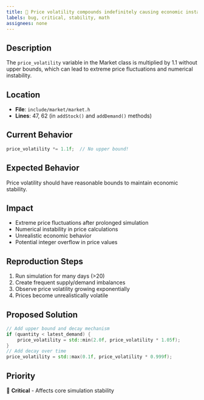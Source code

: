 ```yaml
---
title: 🐛 Price volatility compounds indefinitely causing economic instability
labels: bug, critical, stability, math
assignees: none
---
```


## Description
The `price_volatility` variable in the Market class is multiplied by 1.1 without upper bounds, which can lead to extreme price fluctuations and numerical instability.

## Location
- **File**: `include/market/market.h`
- **Lines**: 47, 62 (in `addStock()` and `addDemand()` methods)

## Current Behavior
```cpp
price_volatility *= 1.1f;  // No upper bound!
```

## Expected Behavior
Price volatility should have reasonable bounds to maintain economic stability.

## Impact
- Extreme price fluctuations after prolonged simulation
- Numerical instability in price calculations  
- Unrealistic economic behavior
- Potential integer overflow in price values

## Reproduction Steps
1. Run simulation for many days (>20)
2. Create frequent supply/demand imbalances
3. Observe price volatility growing exponentially
4. Prices become unrealistically volatile

## Proposed Solution
```cpp
// Add upper bound and decay mechanism
if (quantity < latest_demand) {
    price_volatility = std::min(2.0f, price_volatility * 1.05f);
}
// Add decay over time
price_volatility = std::max(0.1f, price_volatility * 0.999f);
```

## Priority
🔴 **Critical** - Affects core simulation stability

